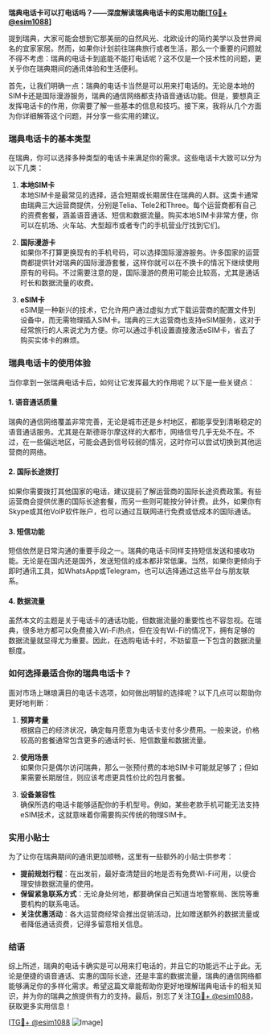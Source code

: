 **瑞典电话卡可以打电话吗？——深度解读瑞典电话卡的实用功能[[TG💪+ @esim1088](https://t.me/s/esim1088)]**

提到瑞典，大家可能会想到它那美丽的自然风光、北欧设计的简约美学以及世界闻名的宜家家居。然而，如果你计划前往瑞典旅行或者生活，那么一个重要的问题就不得不考虑：瑞典的电话卡到底能不能打电话呢？这不仅是一个技术性的问题，更关乎你在瑞典期间的通讯体验和生活便利。

首先，让我们明确一点：瑞典的电话卡当然是可以用来打电话的。无论是本地的SIM卡还是国际漫游服务，瑞典的通信网络都支持语音通话功能。但是，要想真正发挥电话卡的作用，你需要了解一些基本的信息和技巧。接下来，我将从几个方面为你详细解答这个问题，并分享一些实用的建议。

### 瑞典电话卡的基本类型

在瑞典，你可以选择多种类型的电话卡来满足你的需求。这些电话卡大致可以分为以下几类：

1. **本地SIM卡**  
   本地SIM卡是最常见的选择，适合短期或长期居住在瑞典的人群。这类卡通常由瑞典三大运营商提供，分别是Telia、Tele2和Three。每个运营商都有自己的资费套餐，涵盖语音通话、短信和数据流量。购买本地SIM卡非常方便，你可以在机场、火车站、大型超市或者专门的手机营业厅找到它们。

2. **国际漫游卡**  
   如果你不打算更换现有的手机号码，可以选择国际漫游服务。许多国家的运营商都提供针对瑞典的国际漫游套餐，这样你就可以在不换卡的情况下继续使用原有的号码。不过需要注意的是，国际漫游的费用可能会比较高，尤其是通话时长和数据流量的收费。

3. **eSIM卡**  
   eSIM是一种新兴的技术，它允许用户通过虚拟方式下载运营商的配置文件到设备中，而无需物理插入SIM卡。瑞典的三大运营商也支持eSIM服务，这对于经常旅行的人来说尤为方便。你可以通过手机设置直接激活eSIM卡，省去了购买实体卡的麻烦。

### 瑞典电话卡的使用体验

当你拿到一张瑞典电话卡后，如何让它发挥最大的作用呢？以下是一些关键点：

#### 1. **语音通话质量**
   瑞典的通信网络覆盖非常完善，无论是城市还是乡村地区，都能享受到清晰稳定的语音通话服务。尤其是在斯德哥尔摩这样的大都市，网络信号几乎无处不在。不过，在一些偏远地区，可能会遇到信号较弱的情况，这时你可以尝试切换到其他运营商的网络。

#### 2. **国际长途拨打**
   如果你需要拨打其他国家的电话，建议提前了解运营商的国际长途资费政策。有些运营商会提供优惠的国际长途套餐，而另一些则可能按分钟计费。此外，如果你有Skype或其他VoIP软件账户，也可以通过互联网进行免费或低成本的国际通话。

#### 3. **短信功能**
   短信依然是日常沟通的重要手段之一。瑞典的电话卡同样支持短信发送和接收功能。无论是在国内还是国外，发送短信的成本都非常低廉。当然，如果你更倾向于即时通讯工具，如WhatsApp或Telegram，也可以选择通过这些平台与朋友联系。

#### 4. **数据流量**
   虽然本文的主题是关于电话卡的通话功能，但数据流量的重要性也不容忽视。在瑞典，很多地方都可以免费接入Wi-Fi热点，但在没有Wi-Fi的情况下，拥有足够的数据流量就显得尤为重要。因此，在选购电话卡时，不妨留意一下包含的数据流量额度。

### 如何选择最适合你的瑞典电话卡？

面对市场上琳琅满目的电话卡选项，如何做出明智的选择呢？以下几点可以帮助你更好地判断：

1. **预算考量**  
   根据自己的经济状况，确定每月愿意为电话卡支付多少费用。一般来说，价格较高的套餐通常包含更多的通话时长、短信数量和数据流量。

2. **使用场景**  
   如果你只是偶尔访问瑞典，那么一张预付费的本地SIM卡可能就足够了；但如果需要长期居住，则应该考虑更具性价比的包月套餐。

3. **设备兼容性**  
   确保所选的电话卡能够适配你的手机型号。例如，某些老款手机可能无法支持eSIM技术，这就意味着你需要购买传统的物理SIM卡。

### 实用小贴士

为了让你在瑞典期间的通讯更加顺畅，这里有一些额外的小贴士供参考：

- **提前规划行程**：在出发前，最好查清楚目的地是否有免费Wi-Fi可用，以便合理安排数据流量的使用。
- **保留紧急联系方式**：无论身处何地，都要确保自己知道当地警察局、医院等重要机构的联系电话。
- **关注优惠活动**：各大运营商经常会推出促销活动，比如赠送额外的数据流量或者降低通话资费，记得多留意相关信息。

### 结语

综上所述，瑞典的电话卡确实是可以用来打电话的，并且它的功能远不止于此。无论是便捷的语音通话、实惠的国际长途，还是丰富的数据流量，瑞典的通信网络都能够满足你的多样化需求。希望这篇文章能帮助你更好地理解瑞典电话卡的相关知识，并为你的瑞典之旅提供有力的支持。最后，别忘了关注[TG💪+ @esim1088](https://t.me/s/esim1088)，获取更多实用信息！

[[TG💪+ @esim1088](https://t.me/s/esim1088) ![Image](https://i.postimg.cc/4NQfJmqS/Snipaste-2025-05-13-00-14-12.png)]